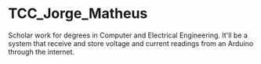 # TCC_Jorge_Matheus
Scholar work for degrees in Computer and Electrical Engineering. It'll be a system that receive and store voltage and current readings from an Arduino through the internet.
